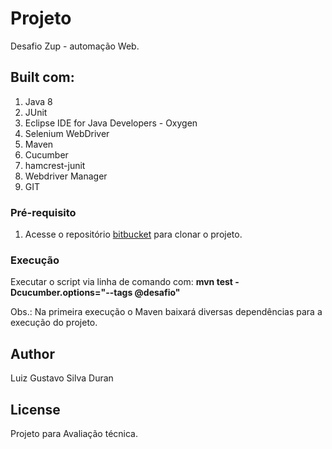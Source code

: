# Projeto

Desafio Zup - automação Web.

## Built com:

1. Java 8
2. JUnit
3. Eclipse IDE for Java Developers - Oxygen
4. Selenium WebDriver 
5. Maven 
6. Cucumber
7. hamcrest-junit
8. Webdriver Manager
9. GIT

### Pré-requisito

1. Acesse o repositório [bitbucket](https://bitbucket.org/lgduran/desafiozup/) para clonar o projeto.

### Execução

Executar o script via linha de comando com: **mvn test -Dcucumber.options="--tags @desafio"**

Obs.: Na primeira execução o Maven baixará diversas dependências para a execução do projeto.

## Author

Luiz Gustavo Silva Duran

## License

Projeto para Avaliação técnica.